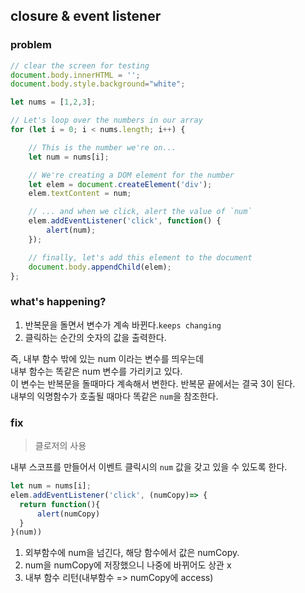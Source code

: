 ## closure & event listener 

### problem  
```js
// clear the screen for testing
document.body.innerHTML = '';
document.body.style.background="white";

let nums = [1,2,3];

// Let's loop over the numbers in our array
for (let i = 0; i < nums.length; i++) {

    // This is the number we're on...
    let num = nums[i];

    // We're creating a DOM element for the number
    let elem = document.createElement('div');
    elem.textContent = num;

    // ... and when we click, alert the value of `num`
    elem.addEventListener('click', function() {
        alert(num);
    });

    // finally, let's add this element to the document
    document.body.appendChild(elem);
};
```

### what's happening?
1. 반복문을 돌면서 변수가 계속 바뀐다.`keeps changing`
2. 클릭하는 순간의 숫자의 값을 출력한다.

즉, 내부 함수 밖에 있는 num 이라는 변수를 띄우는데\
내부 함수는 똑같은 num 변수를 가리키고 있다.\
이 변수는 반복문을 돌때마다 계속해서 변한다. 반복문 끝에서는 결국 3이 된다.\
내부의 익명함수가 호출될 때마다 똑같은 `num`을 참조한다.

### fix 
> 클로저의 사용

내부 스코프를 만들어서 이벤트 클릭시의 `num` 값을 갖고 있을 수 있도록 한다. 

```js
let num = nums[i];
elem.addEventListener('click', (numCopy)=> {
  return function(){
      alert(numCopy)
  }
}(num))
```
1. 외부함수에 num을 넘긴다, 해당 함수에서 값은 numCopy.
2. num을 numCopy에 저장했으니 나중에 바뀌어도 상관 x
3. 내부 함수 리턴(내부함수 => numCopy에 access)
